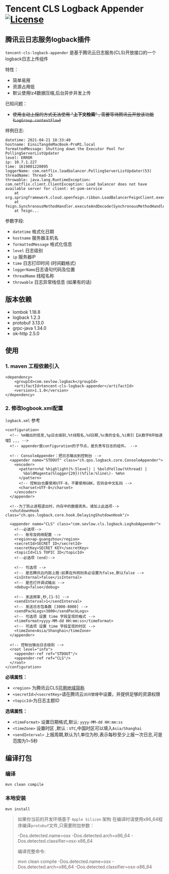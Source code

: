 # Tencent CLS Logback Appender [![License](https://img.shields.io/badge/License-Apache%202.0-blue.svg)](https://opensource.org/licenses/Apache-2.0)



## 腾讯云日志服务logback插件

`tencent-cls-logback-appender` 是基于腾讯云日志服务(CLS)开放接口的一个logback日志上传组件

特性：

- 简单易用
- 资源占用低
- 默认使用lz4数据压缩,后台异步并发上传

已知问题：

- ~~使用主动上报的方式无法使用 "**上下文检索**" , 需要等待腾讯云开放该功能 (`LogGroup.contextFlow`)~~


样例日志:
```
datetime: 2021-04-21 18:33:40
hostname: EinsiTangdeMacBook-ProM1.local
formattedMessage: Shutting down the Executor Pool for PollingServerListUpdater
level: ERROR
ip: 10.7.1.227
time: 1619001220095
loggerName: com.netflix.loadbalancer.PollingServerListUpdater(53)
threadName: Thread-33
throwable: java.lang.RuntimeException: com.netflix.client.ClientException: Load balancer does not have available server for client: et-pom-service
	at org.springframework.cloud.openfeign.ribbon.LoadBalancerFeignClient.execute(LoadBalancerFeignClient.java:90)
	at feign.SynchronousMethodHandler.executeAndDecode(SynchronousMethodHandler.java:110)
	at feign...
```
参数字段:
+ `datetime`  格式化日期
+ `hostname` 服务器主机名
+ `formattedMessage` 格式化信息
+ `level` 日志级别
+ `ip` 服务器IP
+ `time` 日志打印时间 (时间戳格式)
+ `loggerName`日志语句代码及位置
+ `threadName` 线程名称
+ `throwable` 日志异常栈信息 (如果有的话)

## 版本依赖
* lombok 1.18.8
* logback 1.2.3
* protobuf 3.13.0
* grpc-java 1.34.0
* ok-http 2.5.0


## 使用

###  1. maven 工程依赖引入

```
<dependency>
    <groupId>com.sevlow.logback</groupId>
    <artifactId>tencent-cls-logback-appender</artifactId>
    <version>1.1.0</version>
</dependency>
```

### 2. 修改logbook.xml配置

`logback.xml` 参考
```
<configuration>
  <!-- %m输出的信息,%p日志级别,%t线程名,%d日期,%c类的全名,%i索引【从数字0开始递增】,,, -->
  <!-- appender是configuration的子节点，是负责写日志的组件。 -->

  <!-- ConsoleAppender：把日志输出到控制台 -->
  <appender name="STDOUT" class="ch.qos.logback.core.ConsoleAppender">
    <encoder>
      <pattern>%d %highlight(%-5level) | %boldYellow(%thread) |
        %boldMagenta(%logger{20})(%file:%line\)- %m%n
      </pattern>
      <!-- 控制台也要使用UTF-8，不要使用GBK，否则会中文乱码 -->
      <charset>UTF-8</charset>
    </encoder>
  </appender>

  <!--为了防止进程退出时，内存中的数据丢失，请加上此选项-->
  <shutdownHook class="ch.qos.logback.core.hook.DelayingShutdownHook"/>

  <appender name="CLS" class="com.sevlow.cls.logback.LoghubAppender">
    <!--必选项-->
    <!-- 账号及网络配置 -->
    <region>ap-guangzhou</region>
    <secretId>SECRET ID</secretId>
    <secretKey>SECRET KEY</secretKey>
    <topicId>CLS TOPIC ID</topicId>
    <!--必选项 (end)-->

    <!-- 可选项 -->
    <!-- 是否腾讯云内部上报:如果在外网则务必设置为false,默认false -->
    <isInternal>false</isInternal>
    <!-- 是否打开调试输出 -->
    <debug>false</debug>

    <!-- 发送频率,秒,[1-5] -->
    <sendInterval>1</sendInterval>
    <!-- 发送日志包条数 [3000-8000] -->
    <sendPackLogs>3000</sendPackLogs>
    <!-- 可选项 设置 time 字段呈现的格式 -->
    <timeFormat>yyyy-MM-dd HH:mm:ss</timeFormat>
    <!-- 可选项 设置 time 字段呈现的时区 -->
    <timeZone>Asia/Shanghai</timeZone>
  </appender>

  <!-- 控制台输出日志级别 -->
  <root level="info">
    <appender-ref ref="STDOUT"/>
    <appender-ref ref="CLS"/>
  </root>
</configuration>
```
**必填属性：**

+ `<region>` 为腾讯云CLS[可用地域简称](https://cloud.tencent.com/document/product/614/18940)
+ `<secretId>`/`<secretKey>`请在腾讯云`访问管理`中设置，并提供足够的资源权限
+ `<topicId>`为日志主题ID

**选填属性：**
+ `<timeFormat>` 设置日期格式,默认: `yyyy-MM-dd HH:mm:ss`
+ `<timeZone>` 设置时区 ,默认 : `UTC`,中国时区可以填入`Asia/Shanghai`
+ `<sendInterval>` 上报周期,默认为1,单位为秒,表示每秒至少上报一次日志,可是范围为1~5秒

## 编译打包

### 编译
`mvn clean compile`

### 本地安装
`mvn install`

> 如果你当前的开发环境基于 `Apple Silicon` 架构
> 在编译时请使用x86_64程序编译`protobuf`文件,只需要附加参数：
>
>  -Dos.detected.name=osx -Dos.detected.arch=x86_64 -Dos.detected.classifier=osx-x86_64 
>
> 编译完整命令:
>
> mvn clean compile  -Dos.detected.name=osx -Dos.detected.arch=x86_64 -Dos.detected.classifier=osx-x86_64 